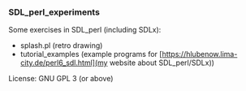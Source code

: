 ### SDL_perl_experiments

Some exercises in SDL_perl (including SDLx):

- splash.pl (retro drawing)
- tutorial_examples (example programs for [https://hlubenow.lima-city.de/perl6_sdl.html](my website about SDL_perl/SDLx))

License: GNU GPL 3 (or above)
